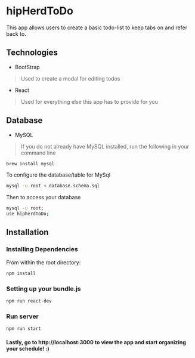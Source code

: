 # hipHerdToDo
This app allows users to create a basic todo-list to keep tabs on and refer back to.

## Technologies
- BootStrap
>Used to create a modal for editing todos
- React
>Used for everything else this app has to provide for you

## Database
- MySQL
>If you do not already have MySQL installed, run the following in your command line

```sh
brew install mysql
```

To configure the database/table for MySql

```sh
mysql -u root < database.schema.sql
```

Then to access your database

```sh
mysql -u root;
use hipherdToDo;
```

## Installation

### Installing Dependencies
From within the root directory:

```sh
npm install
```
### Setting up your bundle.js

```sh
npm run react-dev
```

### Run server
```sh
npm run start
```

#### Lastly, go to http://localhost:3000 to view the app and start organizing your schedule! :) 
